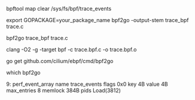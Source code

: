 bpftool map clear /sys/fs/bpf/trace_events


export GOPACKAGE=your_package_name
bpf2go -output-stem trace_bpf trace.c

bpf2go trace_bpf trace.c





clang -O2 -g -target bpf -c trace.bpf.c -o trace.bpf.o

go get github.com/cilium/ebpf/cmd/bpf2go

which bpf2go

9: perf_event_array  name trace_events  flags 0x0
        key 4B  value 4B  max_entries 8  memlock 384B
        pids Load(3812)
